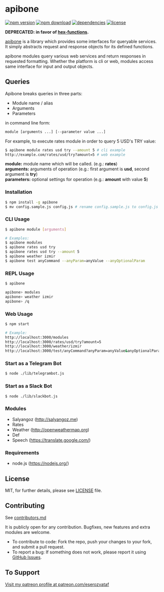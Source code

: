 # apibone

[![npm version][npm-image]][npm-url]
[![npm download][download-image]][npm-url]
[![dependencies][dep-image]][dep-url]
[![license][license-image]][license-url]

**DEPRECATED: in favor of [hex-functions](https://github.com/eserozvataf/hex-functions).**

[apibone](https://github.com/eserozvataf/apibone) is a library which provides some interfaces for queryable services. It simply abstracts request and response objects for its defined functions.

apibone modules query various web services and return responses in requested formatting. Whether the platform is cli or web, modules access same interface for input and output objects.


## Queries

Apibone breaks queries in three parts:

- Module name / alias
- Arguments
- Parameters

in command line form:

```sh
module [arguments ...] [--parameter value ...]
```

For example, to execute rates module in order to query 5 USD's TRY value:

```sh
$ apibone module rates usd try --amount 5 # cli example
http://example.com/rates/usd/try?amount=5 # web example
```

**module:** module name which will be called. (e.g.: **rates**)   
**arguments:** arguments of operation (e.g.: first argument is **usd**, second argument is **try**)   
**parameters:** optional settings for operation (e.g.: **amount** with value **5**)


### Installation
```sh
$ npm install -g apibone
$ mv config.sample.js config.js # rename config.sample.js to config.js
```


### CLI Usage
```sh
$ apibone module [arguments]

# Examples:
$ apibone modules
$ apibone rates usd try
$ apibone rates usd try --amount 5
$ apibone weather izmir
$ apibone test anyCommand --anyParam=anyValue --anyOptionalParam
```


### REPL Usage
```sh
$ apibone

apibone> modules
apibone> weather izmir
apibone> /q
```


### Web Usage
```sh
$ npm start

# Example:
http://localhost:3000/modules
http://localhost:3000/rates/usd/try?amount=5
http://localhost:3000/weather/izmir
http://localhost:3000/test/anyCommand?anyParam=anyValue&anyOptionalParam&format=text
```


### Start as a Telegram Bot
```sh
$ node ./lib/telegrambot.js
```


### Start as a Slack Bot
```sh
$ node ./lib/slackbot.js
```


### Modules

- Salyangoz (http://salyangoz.me)
- Rates
- Weather (http://openweathermap.org)
- Def
- Speech (https://translate.google.com/)


### Requirements

* node.js (https://nodejs.org/)


## License

MIT, for further details, please see [LICENSE](LICENSE) file.


## Contributing

See [contributors.md](contributors.md)

It is publicly open for any contribution. Bugfixes, new features and extra modules are welcome.

* To contribute to code: Fork the repo, push your changes to your fork, and submit a pull request.
* To report a bug: If something does not work, please report it using [GitHub Issues](https://github.com/eserozvataf/apibone/issues).


## To Support

[Visit my patreon profile at patreon.com/eserozvataf](https://www.patreon.com/eserozvataf)



[npm-image]: https://img.shields.io/npm/v/apibone.svg?style=flat-square
[npm-url]: https://www.npmjs.com/package/apibone
[download-image]: https://img.shields.io/npm/dt/apibone.svg?style=flat-square
[dep-image]: https://img.shields.io/david/eserozvataf/apibone.svg?style=flat-square
[dep-url]: https://github.com/eserozvataf/apibone
[license-image]: https://img.shields.io/npm/l/apibone.svg?style=flat-square
[license-url]: https://github.com/eserozvataf/apibone/blob/master/LICENSE
